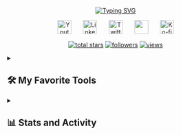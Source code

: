 <p align="center">
  <!-- Typing SVG by DenverCoder1 - https://github.com/DenverCoder1/readme-typing-svg -->
  <a href="https://git.io/typing-svg"><img src="https://readme-typing-svg.demolab.com?font=Jouca&duration=4000&pause=2000&color=F718A4&center=true&vCenter=true&width=509&lines=Fullstack%2C+Mobile+%26+Game+Developer;Apprentice+at+LISSI+laboratory;Master+degree+student+at+UPEC;%22It's+all+talk+until+the+code+runs.%22+%C2%AF%5C_(%E3%83%84)_%2F%C2%AF" alt="Typing SVG" /></a>
</p>

<!-- Social icons section -->
<p align="center">
  <a href="https://www.youtube.com/c/Jouca"><img width="32px" alt="Youtube" title="Youtube" src="https://i.imgur.com/qiXu7b2.png"/></a>
  &#8287;&#8287;&#8287;&#8287;&#8287;
  <a href="https://www.linkedin.com/in/diego-roulle-b70869232/"><img width="32px" alt="LinkedIn" title="LinkedIn" src="https://i.imgur.com/yRpa1dQ.png"/></a>
  &#8287;&#8287;&#8287;&#8287;&#8287;
  <a href="https://twitter.com/JoucaJouca"><img width="32px" alt="Twitter" title="Twitter" src="https://i.imgur.com/AixJgnm.png"/></a>
  &#8287;&#8287;&#8287;&#8287;&#8287;
  <a href="https://discord.gg/jouca-s-manor-922966061060616214" alt="Discord" title="Jouca's Discord Server"><img width="32px" src="https://i.imgur.com/OViZO8J.png"/></a>
  &#8287;&#8287;&#8287;&#8287;&#8287;
  <a href="https://ko-fi.com/gdutils"><img width="32px" alt="Ko-fi" title="Buy me a coffee" src="https://i.imgur.com/PpLeD3K.png"/></a>
</p>

<!-- Social badges section -->
<!-- Badges with custom icons - https://github.com/DenverCoder1/custom-icon-badges -->
<!-- View counter - https://github.com/DenverCoder1/Simple-View-Counter -->
<p align="center" class="fade-in-up delay-8">
  <a href="https://github.com/Jouca?tab=repositories&sort=stargazers">
    <img alt="total stars" title="Total stars on GitHub" src="https://custom-icon-badges.demolab.com/github/stars/Jouca?color=55960c&style=for-the-badge&labelColor=488207&logo=star"/></a>
  <a href="https://github.com/DenverCoder1?tab=followers">
    <img alt="followers" title="Follow me on Github" src="https://custom-icon-badges.demolab.com/github/followers/Jouca?color=236ad3&labelColor=1155ba&style=for-the-badge&logo=person-add&label=Follow&logoColor=white"/></a>
  <a href="https://github.com/Jouca/Simple-View-Counter">
    <img alt="views" title="GitHub profile views" src="https://clarifygdps.com/github_stats"/></a>
</p>

<details> 
  <summary><h2>🛠️ My Favorite Tools</h2></summary>

  <h3>👨‍💻 Programming and Markup Languages</h3>

  <p align="center">
    <a href="https://github.com/search?q=user%3AJouca+language%3Aassembly"><img alt="Assembly" src="https://custom-icon-badges.demolab.com/badge/Assembly-525252.svg?logo=asm-hex&logoColor=white"></a>
    <a href="https://github.com/search?q=user%3AJouca+language%3Abash"><img alt="Bash" src="https://custom-icon-badges.demolab.com/badge/Bash-121011.svg?logo=gnu-bash&logoColor=white"></a>
    <a href="https://github.com/search?q=user%3AJouca+language%3Ac"><img alt="C" src="https://custom-icon-badges.demolab.com/badge/C-03599C.svg?logo=c-in-hexagon&logoColor=white"></a>
    <a href="https://github.com/search?q=user%3AJouca+language%3Acpp"><img alt="C++" src="https://custom-icon-badges.demolab.com/badge/C++-9C033A.svg?logo=cpp2&logoColor=white"></a>
    <a href="https://github.com/search?q=user%3AJouca+language%3Acsharp"><img alt="C#" src="https://custom-icon-badges.demolab.com/badge/C%23-68217A.svg?logo=cs2&logoColor=white"></a>
    <a href="https://github.com/search?q=user%3AJouca+language%3Acss"><img alt="CSS" src="https://custom-icon-badges.demolab.com/badge/CSS-1572B6.svg?logo=css3&logoColor=white"></a>
    <a href="https://github.com/search?q=user%3AJouca+language%3Adart"><img alt="Dart" src="https://custom-icon-badges.demolab.com/badge/Dart-0175C2.svg?logo=dart&logoColor=white"></a>
    <a href="https://github.com/search?q=user%3AJouca+language%3Adjango"><img alt="Django" src="https://custom-icon-badges.demolab.com/badge/Django-092E20.svg?logo=django&logoColor=white"></a>
    <a href="https://github.com/search?q=user%3AJouca+language%3Agraphql"><img alt="GraphQL" src="https://custom-icon-badges.demolab.com/badge/GraphQL-E10098.svg?logo=graphql&logoColor=white"></a>
    <a href="https://github.com/search?q=user%3AJouca+language%3Ahtml"><img alt="HTML" src="https://custom-icon-badges.demolab.com/badge/HTML-E34F26.svg?logo=html5&logoColor=white"></a>
    <a href="https://github.com/search?q=user%3AJouca+language%3Ahtmx"><img alt="HTMX" src="https://custom-icon-badges.demolab.com/badge/HTMX-0A1C2B.svg?logo=htmx&logoColor=white"></a>
    <a href="https://github.com/search?q=user%3AJouca+language%3Ajava"><img alt="Java" src="https://custom-icon-badges.demolab.com/badge/Java-007396.svg?logo=java&logoColor=white"></a>
    <a href="https://github.com/search?q=user%3AJouca+language%3Ajavascript"><img alt="JavaScript" src="https://custom-icon-badges.demolab.com/badge/JavaScript-F7DF1E.svg?logo=javascript&logoColor=black"></a>
    <a href="https://github.com/search?q=user%3AJouca+language%3Ajson"><img alt="JSON" src="https://custom-icon-badges.demolab.com/badge/JSON-000000.svg?logo=json&logoColor=white"></a>
    <a href="https://github.com/search?q=user%3AJouca+language%3Akotlin"><img alt="Kotlin" src="https://custom-icon-badges.demolab.com/badge/Kotlin-7F52FF.svg?logo=kotlin&logoColor=white"></a>
    <a href="https://github.com/search?q=user%3AJouca+language%3Atex"><img alt="LaTeX" src="https://custom-icon-badges.demolab.com/badge/LaTeX-008080.svg?logo=latex&logoColor=white"></a>
    <a href="https://github.com/search?q=user%3AJouca+language%3Amarkdown"><img alt="Markdown" src="https://custom-icon-badges.demolab.com/badge/Markdown-000000.svg?logo=markdown&logoColor=white"></a>
    <a href="https://github.com/search?q=user%3AJouca+language%3Aphp"><img alt="PHP" src="https://custom-icon-badges.demolab.com/badge/PHP-777BB4.svg?logo=php&logoColor=white"></a>
    <a href="https://github.com/search?q=user%3AJouca+language%3Apowershell"><img alt="PowerShell" src="https://custom-icon-badges.demolab.com/badge/PowerShell-5391FE.svg?logo=powershell&logoColor=white"></a>
    <a href="https://github.com/search?q=user%3AJouca+language%3Apython"><img alt="Python" src="https://custom-icon-badges.demolab.com/badge/Python-3776AB.svg?logo=python&logoColor=white"></a>
    <a href="https://github.com/search?q=user%3AJouca+language%3Aregex"><img alt="Regex" src="https://custom-icon-badges.demolab.com/badge/Regex-FF4154.svg?logo=regex&logoColor=white"></a>
    <a href="https://github.com/search?q=user%3AJouca+language%3Asql"><img alt="SQL" src="https://custom-icon-badges.demolab.com/badge/SQL-025E8C.svg?logo=database&logoColor=white"></a>
    <a href="https://github.com/search?q=user%3AJouca+language%3Atypescript"><img alt="TypeScript" src="https://custom-icon-badges.demolab.com/badge/TypeScript-3178C6.svg?logo=typescript&logoColor=white"></a>
    <a href="https://github.com/search?q=user%3AJouca+language%3Ayaml"><img alt="YAML" src="https://custom-icon-badges.demolab.com/badge/YAML-CB171E.svg?logo=yaml&logoColor=white"></a>
    
  </p>

  <h3>🗄️ Databases, Internet of Things (IoT) and Cloud Hosting</h3>

  <p align="center">
    <a href="#"><img alt="Apache" src="https://custom-icon-badges.demolab.com/badge/Apache-D22128.svg?logo=apache&logoColor=white"></a>
    <a href="#"><img alt="Cassandra" src="https://custom-icon-badges.demolab.com/badge/Cassandra-1287B1.svg?logo=apache-cassandra&logoColor=white"></a>
    <a href="#"><img alt="Firebase" src="https://custom-icon-badges.demolab.com/badge/Firebase-FFCA28.svg?logo=firebase&logoColor=black"></a>
    <a href="#"><img alt="Hive" src="https://custom-icon-badges.demolab.com/badge/Hive-FDEE21.svg?logo=apache-hive&logoColor=black"></a>
    <a href="#"><img alt="Kafka" src="https://custom-icon-badges.demolab.com/badge/Kafka-231F20.svg?logo=apache-kafka&logoColor=white"></a>
    <a href="#"><img alt="MariaDB" src="https://custom-icon-badges.demolab.com/badge/MariaDB-003545.svg?logo=mariadb&logoColor=white"></a>
    <a href="#"><img alt="MongoDB" src="https://custom-icon-badges.demolab.com/badge/MongoDB-47A248.svg?logo=mongodb&logoColor=white"></a>
    <a href="#"><img alt="MySQL" src="https://custom-icon-badges.demolab.com/badge/MySQL-4479A1.svg?logo=mysql&logoColor=white"></a>
    <a href="#"><img alt="Neo4J" src="https://custom-icon-badges.demolab.com/badge/Neo4j-008CC1.svg?logo=neo4j&logoColor=white"></a>
    <a href="#"><img alt="Nginx" src="https://custom-icon-badges.demolab.com/badge/Nginx-009639.svg?logo=nginx&logoColor=white"></a>
    <a href="#"><img alt="Oracle" src="https://custom-icon-badges.demolab.com/badge/Oracle-F80000.svg?logo=oracle&logoColor=white"></a>
    <a href="#"><img alt="PostgreSQL" src="https://custom-icon-badges.demolab.com/badge/PostgreSQL-336791.svg?logo=postgresql&logoColor=white"></a>
    <a href="#"><img alt="RabbitMQ" src="https://custom-icon-badges.demolab.com/badge/RabbitMQ-FF6600.svg?logo=rabbitmq&logoColor=white"></a>
    <a href="#"><img alt="Redis" src="https://custom-icon-badges.demolab.com/badge/Redis-DC382D.svg?logo=redis&logoColor=white"></a>
    <a href="#"><img alt="Socket.IO" src="https://custom-icon-badges.demolab.com/badge/Socket.IO-010101.svg?logo=socketdotio&logoColor=white"></a>
    <a href="#"><img alt="SQLite" src="https://custom-icon-badges.demolab.com/badge/SQLite-003B57.svg?logo=sqlite&logoColor=white"></a>
    <a href="#"><img alt="Supabase" src="https://custom-icon-badges.demolab.com/badge/Supabase-3ECF8E.svg?logo=supabase&logoColor=white"></a>
    <a href="#"><img alt="WebSocket" src="https://custom-icon-badges.demolab.com/badge/WebSocket-010101.svg?logo=websocket&logoColor=white"></a>
  </p>

  <h3>🧰 Frameworks and Libraries</h3>

  <p align="center">
    <a href="#"><img alt="Android" src="https://custom-icon-badges.demolab.com/badge/Android-3DDC84.svg?logo=android&logoColor=white"></a>
    <a href="#"><img alt="API" src="https://custom-icon-badges.demolab.com/badge/API-FF6C37.svg?logo=postman&logoColor=white"></a>
    <a href="#"><img alt="Bootstrap" src="https://custom-icon-badges.demolab.com/badge/Bootstrap-7952B3.svg?logo=bootstrap&logoColor=white"></a>
    <a href="#"><img alt="Discord.js" src="https://custom-icon-badges.demolab.com/badge/Discord.js-5865F2.svg?logo=discord&logoColor=white"></a>
    <a href="#"><img alt="Discord.py" src="https://custom-icon-badges.demolab.com/badge/Discord.py-0d1620.svg?logo=dpy"></a>
    <a href="#"><img alt="Express.js" src="https://custom-icon-badges.demolab.com/badge/Express.js-000000.svg?logo=express&logoColor=white"></a>
    <a href="#"><img alt="FastAPI" src="https://custom-icon-badges.demolab.com/badge/FastAPI-009688.svg?logo=fastapi&logoColor=white"></a>
    <a href="#"><img alt="FFmpeg" src="https://custom-icon-badges.demolab.com/badge/FFmpeg-007808.svg?logo=ffmpeg&logoColor=white"></a>
    <a href="#"><img alt="Flask" src="https://custom-icon-badges.demolab.com/badge/Flask-000000.svg?logo=flask&logoColor=white"></a>
    <a href="#"><img alt="Flutter" src="https://custom-icon-badges.demolab.com/badge/Flutter-02569B.svg?logo=flutter&logoColor=white"></a>
    <a href="#"><img alt="ForgeMC" src="https://custom-icon-badges.demolab.com/badge/ForgeMC-0E1626.svg?logo=curseforge&logoColor=white"></a>
    <a href="#"><img alt="Leaflet" src="https://custom-icon-badges.demolab.com/badge/Leaflet-199900.svg?logo=leaflet&logoColor=white"></a>
    <a href="#"><img alt="Matplotlib" src="https://custom-icon-badges.demolab.com/badge/Matplotlib-11557C.svg?logo=matplotlib&logoColor=white"></a>
    <a href="#"><img alt="Next.js" src="https://custom-icon-badges.demolab.com/badge/Next.js-000000.svg?logo=nextdotjs&logoColor=white"></a>
    <a href="#"><img alt="Node.js" src="https://custom-icon-badges.demolab.com/badge/Node.js-339933.svg?logo=nodedotjs&logoColor=white"></a>
    <a href="#"><img alt="npm" src="https://custom-icon-badges.demolab.com/badge/npm-CB3837.svg?logo=npm&logoColor=white"></a>
    <a href="#"><img alt="NumPy" src="https://img.shields.io/badge/Numpy-013243.svg?logo=numpy&logoColor=white"></a>
    <a href="#"><img alt="OpenCV" src="https://custom-icon-badges.demolab.com/badge/OpenCV-5C3EE8.svg?logo=opencv&logoColor=white"></a>
    <a href="#"><img alt="Pandas" src="https://custom-icon-badges.demolab.com/badge/Pandas-150458.svg?logo=pandas&logoColor=white"></a>
    <a href="#"><img alt="Pygame" src="https://custom-icon-badges.demolab.com/badge/Pygame-FFDF27.svg?logo=pygame&logoColor=black"></a>
    <a href="#"><img alt="React" src="https://custom-icon-badges.demolab.com/badge/React-61DAFB.svg?logo=react&logoColor=black"></a>
    <a href="#"><img alt="React Native" src="https://custom-icon-badges.demolab.com/badge/React%20Native-61DAFB.svg?logo=react&logoColor=black"></a>
    <a href="#"><img alt="ROS2" src="https://custom-icon-badges.demolab.com/badge/ROS2-22314E.svg?logo=ros&logoColor=white"></a>
    <a href="#"><img alt="SciPy" src="https://custom-icon-badges.demolab.com/badge/SciPy-8CAAE6.svg?logo=scipy&logoColor=white"></a>
    <a href="#"><img alt="Spring" src="https://custom-icon-badges.demolab.com/badge/Spring-6DB33F.svg?logo=spring&logoColor=white"></a>
    <a href="#"><img alt="Swagger" src="https://custom-icon-badges.demolab.com/badge/Swagger-85EA2D.svg?logo=swagger&logoColor=black"></a>
    <a href="#"><img alt="Tailwind CSS" src="https://custom-icon-badges.demolab.com/badge/Tailwind%20CSS-06B6D4.svg?logo=tailwindcss&logoColor=white"></a>
    <a href="#"><img alt="Vite" src="https://custom-icon-badges.demolab.com/badge/Vite-646CFF.svg?logo=vite&logoColor=white"></a>
    <a href="#"><img alt="Vue.js" src="https://custom-icon-badges.demolab.com/badge/Vue.js-4FC08D.svg?logo=vuedotjs&logoColor=white"></a>
  </p>

  <h3>💻 Software and Tools</h3>

  <p align="center">
    <a href="#"><img alt="Android Studio" src="https://custom-icon-badges.demolab.com/badge/Android%20Studio-3DDC84.svg?logo=android-studio&logoColor=white"></a>
    <a href="#"><img alt="Azure" src="https://custom-icon-badges.demolab.com/badge/Azure-0078D4.svg?logo=microsoft-azure&logoColor=white"></a>
    <a href="#"><img alt="Cloudflare" src="https://custom-icon-badges.demolab.com/badge/Cloudflare-F38020.svg?logo=cloudflare&logoColor=white"></a>
    <a href="#"><img alt="CMake" src="https://custom-icon-badges.demolab.com/badge/CMake-064F8C.svg?logo=cmake&logoColor=white"></a>
    <a href="#"><img alt="Debian" src="https://custom-icon-badges.demolab.com/badge/Debian-A81D33.svg?logo=debian&logoColor=white"></a>
    <a href="#"><img alt="Docker" src="https://custom-icon-badges.demolab.com/badge/Docker-2496ED.svg?logo=docker&logoColor=white"></a>
    <a href="#"><img alt="Expo" src="https://custom-icon-badges.demolab.com/badge/Expo-000020.svg?logo=expo&logoColor=white"></a>
    <a href="#"><img alt="Figma" src="https://custom-icon-badges.demolab.com/badge/Figma-F24E1E.svg?logo=figma&logoColor=white"></a>
    <a href="#"><img alt="Google Cloud" src="https://custom-icon-badges.demolab.com/badge/Google%20Cloud-4285F4.svg?logo=google-cloud&logoColor=white"></a>
    <a href="#"><img alt="Git" src="https://custom-icon-badges.demolab.com/badge/Git-F05032.svg?logo=git&logoColor=white"></a>
    <a href="#"><img alt="GitHub" src="https://custom-icon-badges.demolab.com/badge/GitHub-181717.svg?logo=github&logoColor=white"></a>
    <a href="#"><img alt="GitHub Actions" src="https://custom-icon-badges.demolab.com/badge/GitHub%20Actions-2088FF.svg?logo=github-actions&logoColor=white"></a>
    <a href="#"><img alt="GitLab" src="https://custom-icon-badges.demolab.com/badge/GitLab-FC6D26.svg?logo=gitlab&logoColor=white"></a>
    <a href="#"><img alt="Google Colab" src="https://custom-icon-badges.demolab.com/badge/Google%20Colab-F9AB00.svg?logo=google-colab&logoColor=white"></a>
    <a href="#"><img alt="Google Play Console" src="https://custom-icon-badges.demolab.com/badge/Google%20Play%20Console-414141.svg?logo=google-play&logoColor=white"></a>
    <a href="#"><img alt="Jenkins" src="https://custom-icon-badges.demolab.com/badge/Jenkins-D24939.svg?logo=jenkins&logoColor=white"></a>
    <a href="#"><img alt="Jupyter" src="https://custom-icon-badges.demolab.com/badge/Jupyter-F37626.svg?logo=jupyter&logoColor=white"></a>
    <a href="#"><img alt="Kubernetes" src="https://custom-icon-badges.demolab.com/badge/Kubernetes-326CE5.svg?logo=kubernetes&logoColor=white"></a>
    <a href="#"><img alt="Raspberry Pi" src="https://custom-icon-badges.demolab.com/badge/Raspberry%20Pi-A22846.svg?logo=raspberry-pi&logoColor=white"></a>
    <a href="#"><img alt="Ubuntu" src="https://custom-icon-badges.demolab.com/badge/Ubuntu-E95420.svg?logo=ubuntu&logoColor=white"></a>
    <a href="#"><img alt="Unity" src="https://custom-icon-badges.demolab.com/badge/Unity-000000.svg?logo=unity&logoColor=white"></a>
    <a href="#"><img alt="VirtualBox" src="https://custom-icon-badges.demolab.com/badge/VirtualBox-183A61.svg?logo=virtualbox&logoColor=white"></a>
    <a href="#"><img alt="Visual Studio" src="https://custom-icon-badges.demolab.com/badge/Visual%20Studio-5C2D91.svg?logo=visual-studio&logoColor=white"></a>
    <a href="#"><img alt="VS Code" src="https://custom-icon-badges.demolab.com/badge/VS%20Code-007ACC.svg?logo=visual-studio-code&logoColor=white"></a>
    <a href="#"><img alt="Wireshark" src="https://custom-icon-badges.demolab.com/badge/Wireshark-1679A7.svg?logo=wireshark&logoColor=white"></a>
  </p>
</details>


<details> 
  <summary><h2>📊 Stats and Activity</h2></summary>

  <div align="center" style="display: flex; justify-content: center; align-items: center; gap: 10px; flex-wrap: nowrap;">
    <a href="https://github.com/anuraghazra/github-readme-stats" style="flex-shrink: 1;">
      <img src="https://github-readme-stats.vercel.app/api?username=Jouca&show=prs_merged,prs_merged_percentage&show_icons=true&theme=omni" style="max-width: 100%; height: auto;" />
    </a>
    <a href="https://git.io/streak-stats" style="flex-shrink: 1;">
      <img src="https://clarifygdps.com/github-readme-streak-stats/src/demo/preview.php?user=Jouca&theme=omni&border_radius=3.5&card_width=365&hide_longest_streak=true" alt="GitHub Streak" style="max-width: 100%; height: auto;" />
    </a>
  </div>

  <!-- https://github.com/ashutosh00710/github-readme-activity-graph -->

  <a href="https://github.com/ashutosh00710/github-readme-activity-graph"><img alt="Jouca's Activity Graph" src="https://github-readme-activity-graph.vercel.app/graph/?username=Jouca&bg_color=1F222E&color=F8D866&line=F85D7F&point=FFFFFF&hide_border=true" /></a>

  <h3>⚡ Recent GitHub Activity</h3>

  <!-- https://github.com/jamesgeorge007/github-activity-readme -->

  <!--START_SECTION:activity-->
1. 🚀 Published release [v1.3.0](https://github.com/Jouca/BadgesAPI/releases/tag/v1.3.0) in [Jouca/BadgesAPI](https://github.com/Jouca/BadgesAPI)
2. 🗣 Commented on [#308](https://github.com/PhlexPlexico/G5API/issues/308#issuecomment-3243255883) in [PhlexPlexico/G5API](https://github.com/PhlexPlexico/G5API)
3. 🗣 Commented on [#308](https://github.com/PhlexPlexico/G5API/issues/308#issuecomment-3243252076) in [PhlexPlexico/G5API](https://github.com/PhlexPlexico/G5API)
4. 🗣 Commented on [#308](https://github.com/PhlexPlexico/G5API/issues/308#issuecomment-3242823082) in [PhlexPlexico/G5API](https://github.com/PhlexPlexico/G5API)
5. 🗣 Commented on [#308](https://github.com/PhlexPlexico/G5API/issues/308#issuecomment-3242758013) in [PhlexPlexico/G5API](https://github.com/PhlexPlexico/G5API)
  <!--END_SECTION:activity-->
</details>